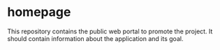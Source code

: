 # homepage
This repository contains the public web portal to promote the project. It should contain information about the application and its goal.
